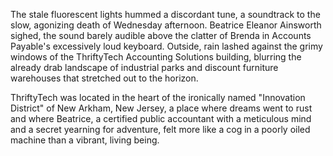 The stale fluorescent lights hummed a discordant tune, a soundtrack to the slow, agonizing death of Wednesday afternoon. Beatrice Eleanor Ainsworth sighed, the sound barely audible above the clatter of Brenda in Accounts Payable's excessively loud keyboard. Outside, rain lashed against the grimy windows of the ThriftyTech Accounting Solutions building, blurring the already drab landscape of industrial parks and discount furniture warehouses that stretched out to the horizon.

ThriftyTech was located in the heart of the ironically named "Innovation District" of New Arkham, New Jersey, a place where dreams went to rust and where Beatrice, a certified public accountant with a meticulous mind and a secret yearning for adventure, felt more like a cog in a poorly oiled machine than a vibrant, living being.
